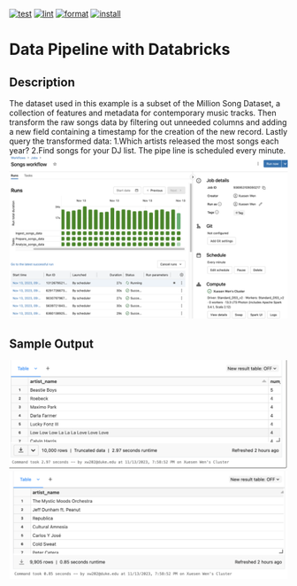 [![test](https://github.com/nogibjj/week10miniproject/actions/workflows/test.yml/badge.svg)](https://github.com/nogibjj/week10miniproject/actions/workflows/test.yml)
[![lint](https://github.com/nogibjj/week10miniproject/actions/workflows/lint.yml/badge.svg)](https://github.com/nogibjj/week10miniproject/actions/workflows/lint.yml)
[![format](https://github.com/nogibjj/week10miniproject/actions/workflows/format.yml/badge.svg)](https://github.com/nogibjj/week10miniproject/actions/workflows/format.yml)
[![install](https://github.com/nogibjj/week10miniproject/actions/workflows/install.yml/badge.svg)](https://github.com/nogibjj/week10miniproject/actions/workflows/install.yml)

# Data Pipeline with Databricks

## Description
The dataset used in this example is a subset of the Million Song Dataset, a collection of features and metadata for contemporary music tracks. Then transform the raw songs data by filtering out unneeded columns and adding a new field containing a timestamp for the creation of the new record. Lastly query the transformed data: 1.Which artists released the most songs each year? 2.Find songs for your DJ list. The pipe line is scheduled every minute.
![](schedule.png)

## Sample Output
![](1.png)
![](2.png)
